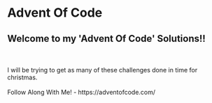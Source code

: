 # Advent Of Code

## Welcome to my 'Advent Of Code' Solutions!!

<br />
<br />
I will be trying to get as many of these challenges done in time for christmas.
<br />
<br />
Follow Along With Me! - https://adventofcode.com/